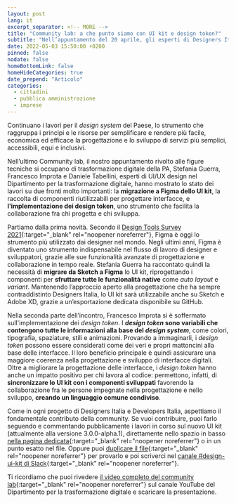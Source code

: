 ```yaml
---
layout: post
lang: it
excerpt_separator: <!-- MORE -->
title: "Community lab: a che punto siamo con UI kit e design token?"
subtitle: "Nell’appuntamento del 20 aprile, gli esperti di Designers Italia hanno mostrato gli sviluppi sulla migrazione dello UI kit a Figma e l’implementazione dei design token"
date: 2022-05-03 15:50:00 +0200
pinned: false
nodate: false
homeBottomLink: false
homeHideCategories: true
date_prepend: "Articolo"
categories:
  - cittadini
  - pubblica amministrazione
  - imprese
---
```


<!-- MORE -->
Continuano i lavori per il *design system* del Paese, lo strumento che raggruppa i principi e le risorse per semplificare e rendere più facile, economica ed efficace la progettazione e lo sviluppo di servizi più semplici, accessibili, equi e inclusivi.

Nell’ultimo Community lab, il nostro appuntamento rivolto alle figure tecniche si occupano di trasformazione digitale della PA, Stefania Guerra, Francesco Improta e Daniele Tabellini, esperti di UI/UX design nel Dipartimento per la trasformazione digitale, hanno mostrato lo stato dei lavori su due fronti molto importanti: la **migrazione a Figma dello UI kit**, la raccolta di componenti riutilizzabili per progettare interfacce, e **l’implementazione dei design token**, uno strumento che facilita la collaborazione fra chi progetta e chi sviluppa.

Partiamo dalla prima novità. Secondo il [Design Tools Survey 2021](https://uxtools.co/survey-2021/){:target="_blank" rel="noopener noreferrer"}, Figma è oggi lo strumento più utilizzato dai designer nel mondo. Negli ultimi anni, Figma è diventato uno  strumento indispensabile nel flusso di lavoro di designer e sviluppatori, grazie alle sue funzionalità avanzate di progettazione e collaborazione in tempo reale. Stefania Guerra ha raccontato quindi la necessità di **migrare da Sketch a Figma** lo UI kit, riprogettando i componenti per **sfruttare tutte le funzionalità native** come *auto layout* e *variant*. Mantenendo  l’approccio aperto alla progettazione che ha sempre contraddistinto Designers Italia, lo UI kit sarà utilizzabile anche su Sketch e Adobe XD, grazie a un’esportazione dedicata disponibile su GitHub.

Nella seconda parte dell’incontro, Francesco Improta si è soffermato sull'implementazione dei *design token*. I ***design token* sono variabili che contengono tutte le informazioni alla base del *design system***, come colori, tipografia, spaziature, stili e animazioni. Provando a immaginarli, i *design token* possono essere considerati come dei veri e propri mattoncini alla base delle interfacce. Il loro beneficio principale è quindi assicurare una maggiore coerenza nella progettazione e sviluppo di interfacce digitali. Oltre a migliorare la progettazione delle interfacce, i *design token* hanno anche un impatto positivo per chi lavora al codice: permettono, infatti, di **sincronizzare lo UI kit con i componenti sviluppati** favorendo la collaborazione fra le persone impegnate nella progettazione e nello sviluppo, **creando un linguaggio comune condiviso**.

Come in ogni progetto di Designers Italia e Developers Italia, aspettiamo il fondamentale contributo della community.
Se vuoi contribuire, puoi farlo seguendo e commentando pubblicamente i lavori in corso  sul nuovo  UI kit (attualmente alla versione 3.0.0-alpha.1), direttamente nello spazio in basso [nella pagina dedicata](https://www.figma.com/community/file/1098285931334972883){:target="_blank" rel="noopener noreferrer"} o in un punto esatto nel file. Oppure puoi [duplicare il file](https://www.figma.com/community/file/1098285931334972883){:target="_blank" rel="noopener noreferrer"} per provarlo e poi scriverci nel [canale #design-ui-kit di Slack](https://developersitalia.slack.com/archives/C9N62GX8E){:target="_blank" rel="noopener noreferrer"}.

Ti ricordiamo che puoi rivedere [il video completo del community lab](https://www.youtube.com/watch?v=1UKjfSyox-k){:target="_blank" rel="noopener noreferrer"} sul canale YouTube del Dipartimento per la trasformazione digitale e scaricare la presentazione.
